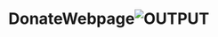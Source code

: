 # DonateWebpage![OUTPUT](https://github.com/JAWAHAR-CG/DonateWebpage/assets/65493805/40a81810-9f16-4c0c-988c-f897bb01592d)
